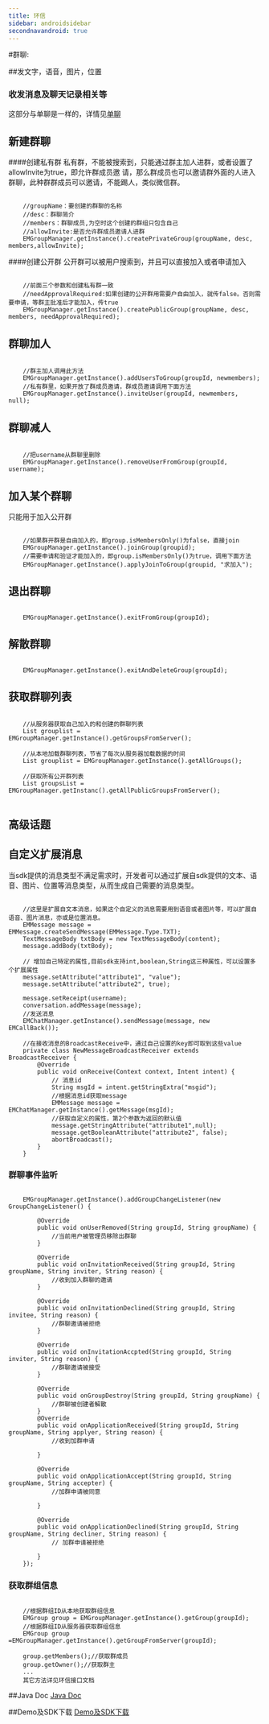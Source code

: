 ```yaml
---
title: 环信
sidebar: androidsidebar
secondnavandroid: true
---
```


#群聊:

##发文字，语音，图片，位置

### 收发消息及聊天记录相关等

这部分与单聊是一样的，详情见[单聊](http://developer.easemob.com/docs/android/singlechat)

## 新建群聊

####创建私有群
私有群，不能被搜索到，只能通过群主加人进群，或者设置了allowInvite为true，即允许群成员邀
请，那么群成员也可以邀请群外面的人进入群聊，此种群群成员可以邀请，不能踢人，类似微信群。

<pre class="hll"><code class="language-java">
	//groupName：要创建的群聊的名称
	//desc：群聊简介
	//members：群聊成员,为空时这个创建的群组只包含自己
	//allowInvite:是否允许群成员邀请人进群
	EMGroupManager.getInstance().createPrivateGroup(groupName, desc, members,allowInvite);
</code></pre>

####创建公开群 
公开群可以被用户搜索到，并且可以直接加入或者申请加入

<pre class="hll"><code class="language-java">
	//前面三个参数和创建私有群一致
	//needApprovalRequired:如果创建的公开群用需要户自由加入，就传false。否则需要申请，等群主批准后才能加入，传true
	EMGroupManager.getInstance().createPublicGroup(groupName, desc, members, needApprovalRequired);
</code></pre>	

## 群聊加人
<pre class="hll"><code class="language-java">
	//群主加人调用此方法
	EMGroupManager.getInstance().addUsersToGroup(groupId, newmembers);
	//私有群里，如果开放了群成员邀请，群成员邀请调用下面方法
	EMGroupManager.getInstance().inviteUser(groupId, newmembers, null);
</code></pre>

## 群聊减人
<pre class="hll"><code class="language-java">
	//把username从群聊里删除
	EMGroupManager.getInstance().removeUserFromGroup(groupId, username);
</code></pre>

## 加入某个群聊
只能用于加入公开群

<pre class="hll"><code class="language-java">
	//如果群开群是自由加入的，即group.isMembersOnly()为false，直接join
	EMGroupManager.getInstance().joinGroup(groupid);
	//需要申请和验证才能加入的，即group.isMembersOnly()为true，调用下面方法
	EMGroupManager.getInstance().applyJoinToGroup(groupid, "求加入");
</code></pre>

## 退出群聊
<pre class="hll"><code class="language-java">
	EMGroupManager.getInstance().exitFromGroup(groupId);
</code></pre>

## 解散群聊
<pre class="hll"><code class="language-java">
	EMGroupManager.getInstance().exitAndDeleteGroup(groupId);
</code></pre>

## 获取群聊列表

<pre class="hll"><code class="language-java">
	//从服务器获取自己加入的和创建的群聊列表
	List<EMGroup> grouplist = EMGroupManager.getInstance().getGroupsFromServer();

	//从本地加载群聊列表，节省了每次从服务器加载数据的时间
	List<EMGroup> grouplist = EMGroupManager.getInstance().getAllGroups();

	//获取所有公开群列表
	List<EMGroupInfo> groupsList = EMGroupManager.getInstanc().getAllPublicGroupsFromServer();
	
</code></pre>

## 高级话题

## 自定义扩展消息
当sdk提供的消息类型不满足需求时，开发者可以通过扩展自sdk提供的文本、语音、图片、位置等消息类型，从而生成自己需要的消息类型。

<pre class="hll"><code class="language-java">
	//这里是扩展自文本消息，如果这个自定义的消息需要用到语音或者图片等，可以扩展自语音、图片消息，亦或是位置消息。
	EMMessage message = EMMessage.createSendMessage(EMMessage.Type.TXT);
	TextMessageBody txtBody = new TextMessageBody(content);
	message.addBody(txtBody);
	
	// 增加自己特定的属性,目前sdk支持int,boolean,String这三种属性，可以设置多个扩展属性
	message.setAttribute("attribute1", "value");
	message.setAttribute("attribute2", true);
	
	message.setReceipt(username);
	conversation.addMessage(message);
	//发送消息
	EMChatManager.getInstance().sendMessage(message, new EMCallBack());

	//在接收消息的BroadcastReceive中，通过自己设置的key即可取到这些value
	private class NewMessageBroadcastReceiver extends BroadcastReceiver {
		@Override
		public void onReceive(Context context, Intent intent) {
			// 消息id
			String msgId = intent.getStringExtra("msgid"); 
			//根据消息id获取message
			EMMessage message = EMChatManager.getInstance().getMessage(msgId);
			//获取自定义的属性，第2个参数为返回的默认值
			message.getStringAttribute("attribute1",null);
			message.getBooleanAttribute("attribute2", false);
			abortBroadcast();
		}
	}
</code></pre>

### 群聊事件监听

<pre class="hll"><code class="language-java">
	EMGroupManager.getInstance().addGroupChangeListener(new GroupChangeListener() {

		@Override
		public void onUserRemoved(String groupId, String groupName) {
			//当前用户被管理员移除出群聊
		}
		
		@Override
		public void onInvitationReceived(String groupId, String groupName, String inviter, String reason) {
			//收到加入群聊的邀请
		}
		
		@Override
		public void onInvitationDeclined(String groupId, String invitee, String reason) {
			//群聊邀请被拒绝
		}
		
		@Override
		public void onInvitationAccpted(String groupId, String inviter, String reason) {
			//群聊邀请被接受
		}
		
		@Override
		public void onGroupDestroy(String groupId, String groupName) {
			//群聊被创建者解散
		}
		@Override
		public void onApplicationReceived(String groupId, String groupName, String applyer, String reason) {
			//收到加群申请
			
		}

		@Override
		public void onApplicationAccept(String groupId, String groupName, String accepter) {
			//加群申请被同意
			
		}

		@Override
		public void onApplicationDeclined(String groupId, String groupName, String decliner, String reason) {
			// 加群申请被拒绝
			
		}
	});
</code></pre>

### 获取群组信息

<pre class="hll"><code class="language-java">
	//根据群组ID从本地获取群组信息
	EMGroup group = EMGroupManager.getInstance().getGroup(groupId);
	//根据群组ID从服务器获取群组信息
	EMGroup group =EMGroupManager.getInstance().getGroupFromServer(groupId);

	group.getMembers();//获取群成员
	group.getOwner();//获取群主
    ...
	其它方法详见环信接口文档
</code></pre>

##Java Doc
[Java Doc](http://developer.easemob.com/apidoc/chat/)

##Demo及SDK下载
[Demo及SDK下载](http://www.easemob.com/sdk/)

